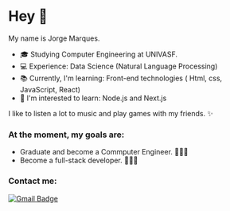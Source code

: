 # Hey 👋
My name is Jorge Marques.  

- 🎓 Studying Computer Engineering at UNIVASF.
- 💻 Experience: Data Science (Natural Language Processing)
- 📚 Currently, I'm learning: Front-end technologies ( Html, css, JavaScript, React)
- 🎯 I'm interested to learn: Node.js and Next.js

I like to listen a lot to music and play games with my friends.  ✨

### At the moment, my goals are:
- Graduate and become a Commputer Engineer.  👨🏻‍🎓
- Become a full-stack developer.  👨🏻‍💻

### Contact me:
[![Gmail Badge](https://img.shields.io/badge/-jorge.bmarques1@gmail.com-c14438?style=flat-square&logo=Gmail&logoColor=white&link=mailtojorge.bmarques1@gmail.com)](mailto:jorge.bmarques1@gmail.com)
